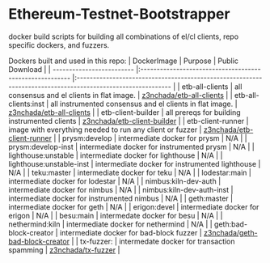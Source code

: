 # Ethereum-Testnet-Bootstrapper
docker build scripts for building all combinations of el/cl clients, repo specific dockers, and fuzzers.

Dockers built and used in this repo:
| DockerImage               | Purpose                                                  | Public Download                                                                                             |
| ------------------------- |:-------------------------------------------------------- |:----------------------------------------------------------------------------------------------------------- |
| etb-all-clients           | all consensus and el clients in flat image.              | [z3nchada/etb-all-clients](https://hub.docker.com/repository/docker/z3nchada/etb-all-clients)               |
| etb-all-clients:inst      | all instrumented consensus and el clients in flat image. | [z3nchada/etb-all-clients](https://hub.docker.com/repository/docker/z3nchada/etb-all-clients)               |
| etb-client-builder        | all prereqs for building instrumented clients            | [z3nchada/etb-client-builder](https://hub.docker.com/repository/docker/z3nchada/etb-client-builder)         |
| etb-client-runner         | image with everything needed to run any client or fuzzer | [z3nchada/etb-client-runner](https://hub.docker.com/repository/docker/z3nchada/etb-client-runner)           |
| prysm:develop             | intermediate docker for prysm                            | N/A                                                                                                         |
| prysm:develop-inst        | intermediate docker for instrumented prysm               | N/A                                                                                                         |
| lighthouse:unstable       | intermediate docker for lighthouse                       | N/A                                                                                                         |
| lighthouse:unstable-inst  | intermediate docker for instrumented lighthouse          | N/A                                                                                                         |
| teku:master               | intermediate docker for teku                             | N/A                                                                                                         |
| lodestar:main             | intermediate docker for lodestar                         | N/A                                                                                                         |
| nimbus:kiln-dev-auth      | intermediate docker for nimbus                           | N/A                                                                                                         |
| nimbus:kiln-dev-auth-inst | intermediate docker for instrumented nimbus              | N/A                                                                                                         |
| geth:master               | intermediate docker for geth                             | N/A                                                                                                         |
| erigon:devel              | intermediate docker for erigon                           | N/A                                                                                                         |
| besu:main                 | intermedate docker for besu                              | N/A                                                                                                         |
| nethermind:kiln           | intermediate docker for nethermind                       | N/A                                                                                                         |
| geth:bad-block-creator    | intermediate docker for bad-block fuzzer                 | [z3nchada/geth-bad-block-creator](https://hub.docker.com/repository/docker/z3nchada/geth-bad-block-creator) |
| tx-fuzzer:                | intermedate docker for transaction spamming              | [z3nchada/tx-fuzzer](https://hub.docker.com/repository/docker/z3nchada/geth-bad-block-creator)              |
